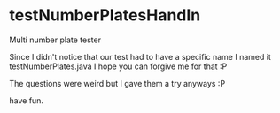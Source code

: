 # testNumberPlatesHandIn
Multi number plate tester

Since I didn't notice that our test had to have a specific name I named it testNumberPlates.java I hope you can forgive me for that :P

The questions were weird but I gave them a try anyways :P

have fun.
